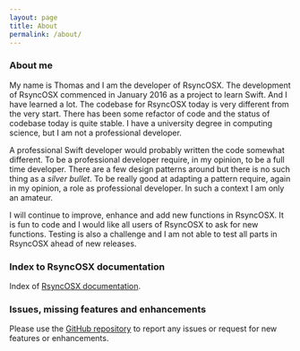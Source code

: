 ```yaml
---
layout: page
title: About
permalink: /about/
---
```

### About me

My name is Thomas and I am the developer of RsyncOSX. The development of RsyncOSX commenced in January 2016 as a project to learn Swift. And I have learned a lot. The codebase for RsyncOSX today is very different from the very start. There has been some refactor of code and the status of codebase today is quite stable. I have a university degree in computing science, but I am not a professional developer.

A professional Swift developer would probably written the code somewhat different. To be a professional developer require, in my opinion, to be a full time developer. There are a few design patterns around but there is no such thing as a *silver bullet*. To be really good at adapting a pattern require, again in my opinion, a role as professional developer. In such a context I am only an amateur.

I will continue to improve, enhance and add new functions in RsyncOSX. It is fun to code and I would like all users of RsyncOSX to ask for new functions. Testing is also a challenge and I am not able to test all parts in RsyncOSX ahead of new releases.

### Index to RsyncOSX documentation

Index of [RsyncOSX documentation](/AboutRsyncOSX).

### Issues, missing features and enhancements

Please use the [GitHub repository](https://github.com/rsyncOSX/RsyncOSX) to report any issues or request for new features or enhancements.
